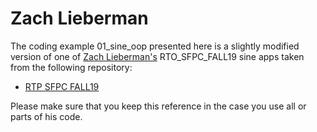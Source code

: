# Zach Lieberman 

The coding example 01_sine_oop presented here is a slightly modified version of one of [Zach Lieberman's](https://github.com/ofZach) RTO_SFPC_FALL19 sine apps taken from the following repository: 

- [RTP SFPC FALL19](https://github.com/ofZach/RTP_SFPC_FALL19)

Please make sure that you keep this reference in the case you use all or parts of his code.